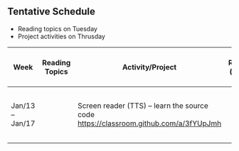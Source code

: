 ## Tentative Schedule

* Reading topics on Tuesday
* Project activities on Thrusday

|Week | Reading Topics | Activity/Project | Due or Released (at class time) | Supported Material|
|---|---|---|---|---|
Jan/13 – Jan/17||Screen reader (TTS) – learn the source code https://classroom.github.com/a/3fYUpJmh | | Course overview<br><br>AT for visually impaired
